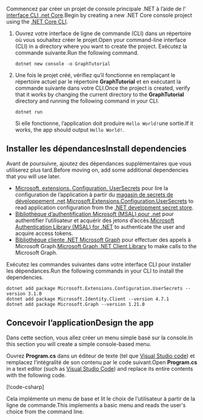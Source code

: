 <!-- markdownlint-disable MD002 MD041 -->

<span data-ttu-id="51e9a-101">Commencez par créer un projet de console principale .NET à l’aide de l' [interface CLI .net Core](/dotnet/core/tools/?tabs=netcore2x).</span><span class="sxs-lookup"><span data-stu-id="51e9a-101">Begin by creating a new .NET Core console project using the [.NET Core CLI](/dotnet/core/tools/?tabs=netcore2x).</span></span>

1. <span data-ttu-id="51e9a-102">Ouvrez votre interface de ligne de commande (CLI) dans un répertoire où vous souhaitez créer le projet.</span><span class="sxs-lookup"><span data-stu-id="51e9a-102">Open your command-line interface (CLI) in a directory where you want to create the project.</span></span> <span data-ttu-id="51e9a-103">Exécutez la commande suivante.</span><span class="sxs-lookup"><span data-stu-id="51e9a-103">Run the following command.</span></span>

    ```Shell
    dotnet new console -o GraphTutorial
    ```

1. <span data-ttu-id="51e9a-104">Une fois le projet créé, vérifiez qu’il fonctionne en remplaçant le répertoire actuel par le répertoire **GraphTutorial** et en exécutant la commande suivante dans votre CLI.</span><span class="sxs-lookup"><span data-stu-id="51e9a-104">Once the project is created, verify that it works by changing the current directory to the **GraphTutorial** directory and running the following command in your CLI.</span></span>

    ```Shell
    dotnet run
    ```

    <span data-ttu-id="51e9a-105">Si elle fonctionne, l’application doit produire `Hello World!`une sortie.</span><span class="sxs-lookup"><span data-stu-id="51e9a-105">If it works, the app should output `Hello World!`.</span></span>

## <a name="install-dependencies"></a><span data-ttu-id="51e9a-106">Installer les dépendances</span><span class="sxs-lookup"><span data-stu-id="51e9a-106">Install dependencies</span></span>

<span data-ttu-id="51e9a-107">Avant de poursuivre, ajoutez des dépendances supplémentaires que vous utiliserez plus tard.</span><span class="sxs-lookup"><span data-stu-id="51e9a-107">Before moving on, add some additional dependencies that you will use later.</span></span>

- <span data-ttu-id="51e9a-108">[Microsoft. extensions. Configuration. UserSecrets](https://github.com/aspnet/extensions) pour lire la configuration de l’application à partir du [magasin de secrets de développement .net](https://docs.microsoft.com/aspnet/core/security/app-secrets).</span><span class="sxs-lookup"><span data-stu-id="51e9a-108">[Microsoft.Extensions.Configuration.UserSecrets](https://github.com/aspnet/extensions) to read application configuration from the [.NET development secret store](https://docs.microsoft.com/aspnet/core/security/app-secrets).</span></span>
- <span data-ttu-id="51e9a-109">[Bibliothèque d’authentification Microsoft (MSAL) pour .net](https://github.com/AzureAD/microsoft-authentication-library-for-dotnet) pour authentifier l’utilisateur et acquérir des jetons d’accès.</span><span class="sxs-lookup"><span data-stu-id="51e9a-109">[Microsoft Authentication Library (MSAL) for .NET](https://github.com/AzureAD/microsoft-authentication-library-for-dotnet) to authenticate the user and acquire access tokens.</span></span>
- <span data-ttu-id="51e9a-110">[Bibliothèque cliente .NET Microsoft Graph](https://github.com/microsoftgraph/msgraph-sdk-dotnet) pour effectuer des appels à Microsoft Graph.</span><span class="sxs-lookup"><span data-stu-id="51e9a-110">[Microsoft Graph .NET Client Library](https://github.com/microsoftgraph/msgraph-sdk-dotnet) to make calls to the Microsoft Graph.</span></span>

<span data-ttu-id="51e9a-111">Exécutez les commandes suivantes dans votre interface CLI pour installer les dépendances.</span><span class="sxs-lookup"><span data-stu-id="51e9a-111">Run the following commands in your CLI to install the dependencies.</span></span>

```Shell
dotnet add package Microsoft.Extensions.Configuration.UserSecrets --version 3.1.0
dotnet add package Microsoft.Identity.Client --version 4.7.1
dotnet add package Microsoft.Graph --version 1.21.0
```

## <a name="design-the-app"></a><span data-ttu-id="51e9a-112">Concevoir l’application</span><span class="sxs-lookup"><span data-stu-id="51e9a-112">Design the app</span></span>

<span data-ttu-id="51e9a-113">Dans cette section, vous allez créer un menu simple basé sur la console.</span><span class="sxs-lookup"><span data-stu-id="51e9a-113">In this section you will create a simple console-based menu.</span></span>

<span data-ttu-id="51e9a-114">Ouvrez **Program.cs** dans un éditeur de texte (tel que [Visual Studio code](https://code.visualstudio.com/)) et remplacez l’intégralité de son contenu par le code suivant.</span><span class="sxs-lookup"><span data-stu-id="51e9a-114">Open **Program.cs** in a text editor (such as [Visual Studio Code](https://code.visualstudio.com/)) and replace its entire contents with the following code.</span></span>

[!code-csharp[](../demos/01-create-app/GraphTutorial/Program.cs)]

<span data-ttu-id="51e9a-115">Cela implémente un menu de base et lit le choix de l’utilisateur à partir de la ligne de commande.</span><span class="sxs-lookup"><span data-stu-id="51e9a-115">This implements a basic menu and reads the user's choice from the command line.</span></span>
